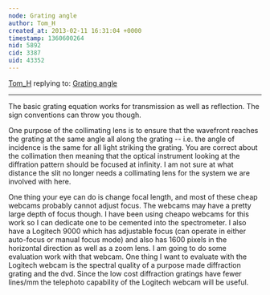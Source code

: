 ```yaml
---
node: Grating angle
author: Tom_H
created_at: 2013-02-11 16:31:04 +0000
timestamp: 1360600264
nid: 5892
cid: 3387
uid: 43352
---
```




[Tom_H](../profile/Tom_H) replying to: [Grating angle](../notes/cfastie/2-5-2013/grating-angle)

----
The basic grating equation works for transmission as well as reflection.  The sign conventions can throw you though.

One purpose of the collimating lens is to ensure that the wavefront reaches the grating at the same angle all along the grating -- i.e. the angle of incidence is the same for all light striking the grating.  You are correct about the collimation then meaning that the optical instrument looking at the diffration pattern should be focused at infinity.  I am not sure at what distance the slit no longer needs a collimating lens for the system we are involved with here.

One thing your eye can do is change focal length, and most of these cheap webcams probably cannot adjust focus. The webcams may have a pretty large depth of focus though.  I have been using cheapo webcams for this work so I can dedicate one to be cemented into the spectrometer.  I also have a Logitech 9000 which has adjustable focus (can operate in either auto-focus or manual focus mode) and also has 1600 pixels in the horizontal direction as well as a zoom lens.  I am going to do some evaluation work with that webcam.  One thing I want to evaluate with the Logitech webcam is the spectral quality of a purpose made diffraction grating and the dvd.  Since the low cost diffraction gratings have fewer lines/mm the telephoto capability of the Logitech webcam will be useful.